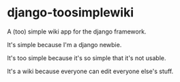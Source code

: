 django-toosimplewiki
====================

A (too) simple wiki app for the django framework.

It's simple because I'm a django newbie.

It's too simple because it's so simple that it's not usable.

It's a wiki because everyone can edit everyone else's stuff.
